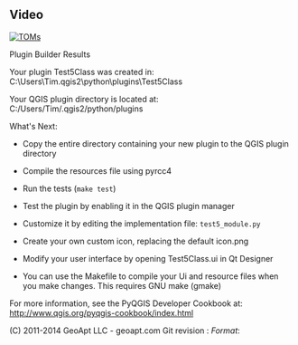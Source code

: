 

## Video

[![TOMs](https://img.youtube.com/vi/_sG7226QziE/0.jpg)](https://www.youtube.com/watch?v=_sG7226QziE)


Plugin Builder Results

Your plugin Test5Class was created in:
    C:\Users\Tim\.qgis2\python\plugins\Test5Class

Your QGIS plugin directory is located at:
    C:/Users/Tim/.qgis2/python/plugins

What's Next:

  * Copy the entire directory containing your new plugin to the QGIS plugin
    directory

  * Compile the resources file using pyrcc4

  * Run the tests (``make test``)

  * Test the plugin by enabling it in the QGIS plugin manager

  * Customize it by editing the implementation file: ``test5_module.py``

  * Create your own custom icon, replacing the default icon.png

  * Modify your user interface by opening Test5Class.ui in Qt Designer

  * You can use the Makefile to compile your Ui and resource files when
    you make changes. This requires GNU make (gmake)

For more information, see the PyQGIS Developer Cookbook at:
http://www.qgis.org/pyqgis-cookbook/index.html

(C) 2011-2014 GeoApt LLC - geoapt.com
Git revision : $Format:%H$
